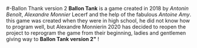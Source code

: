 #-Ballon Thank version 2
 **Ballon Tank** is a game created in 2018 by *Antonin Benoît*, *Alexandre Monnier* Lecerf and the help of the fabulous *Antoine Amy*. this game was created when they were in high school, he did not know how to program well, but Alexandre Monnierin 2020 has decided to reopen the project to reprogram the game from their beginning, ladies and gentlemen giving way to **Ballon Tank version 2"** !
